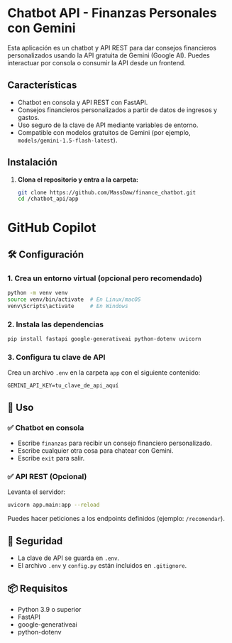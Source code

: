 # Chatbot API - Finanzas Personales con Gemini

Esta aplicación es un chatbot y API REST para dar consejos financieros personalizados usando la API gratuita de Gemini (Google AI). Puedes interactuar por consola o consumir la API desde un frontend.

## Características

- Chatbot en consola y API REST con FastAPI.
- Consejos financieros personalizados a partir de datos de ingresos y gastos.
- Uso seguro de la clave de API mediante variables de entorno.
- Compatible con modelos gratuitos de Gemini (por ejemplo, `models/gemini-1.5-flash-latest`).

## Instalación

1. **Clona el repositorio y entra a la carpeta:**
   ```bash
   git clone https://github.com/MassDaw/finance_chatbot.git
   cd /chatbot_api/app

# GitHub Copilot

## 🛠️ Configuración

### 1. Crea un entorno virtual (opcional pero recomendado)

```bash
python -m venv venv
source venv/bin/activate  # En Linux/macOS
venv\Scripts\activate     # En Windows
```

### 2. Instala las dependencias

```bash
pip install fastapi google-generativeai python-dotenv uvicorn

```

### 3. Configura tu clave de API

Crea un archivo `.env` en la carpeta `app` con el siguiente contenido:

```
GEMINI_API_KEY=tu_clave_de_api_aquí
```

## 🧪 Uso

### ✅ Chatbot en consola

- Escribe `finanzas` para recibir un consejo financiero personalizado.
- Escribe cualquier otra cosa para chatear con Gemini.
- Escribe `exit` para salir.

### ✅ API REST (Opcional)

Levanta el servidor:

```bash
uvicorn app.main:app --reload
```

Puedes hacer peticiones a los endpoints definidos (ejemplo: `/recomendar`).

## 🔐 Seguridad

- La clave de API se guarda en `.env`.
- El archivo `.env` y `config.py` están incluidos en `.gitignore`.

## 📦 Requisitos

- Python 3.9 o superior
- FastAPI
- google-generativeai
- python-dotenv
